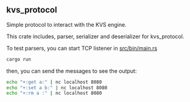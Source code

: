 ## kvs_protocol

Simple protocol to interact with the KVS engine.

This crate includes, parser, serializer and deserializer for kvs_protocol.

To test parsers, you can start TCP listener in [src/bin/main.rs](./src/bin/main.rs)

```bash
cargo run
```

then, you can send the messages to see the output:

```bash
echo "+:get a:" | nc localhost 8080
echo "+:set a b:" | nc localhost 8080
echo "+:rm a :" | nc localhost 8080
```
